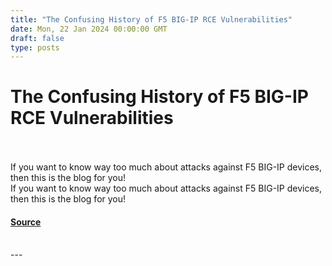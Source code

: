 ```yaml
---
title: "The Confusing History of F5 BIG-IP RCE Vulnerabilities"
date: Mon, 22 Jan 2024 00:00:00 GMT
draft: false
type: posts
---
```

# The Confusing History of F5 BIG-IP RCE Vulnerabilities

<br/>

<br/>
If you want to know way too much about attacks against F5 BIG-IP devices, then this is the blog for you!
<br/>
If you want to know way too much about attacks against F5 BIG-IP devices, then this is the blog for you!

#### [Source](https://www.greynoise.io/blog/the-confusing-history-of-f5-big-ip-rce-vulnerabilities)

<br/>
---
